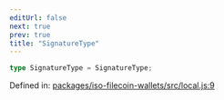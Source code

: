 ```yaml
---
editUrl: false
next: true
prev: true
title: "SignatureType"
---
```


```ts
type SignatureType = SignatureType;
```

Defined in: [packages/iso-filecoin-wallets/src/local.js:9](https://github.com/hugomrdias/filecoin/blob/main/packages/iso-filecoin-wallets/src/local.js#L9)
